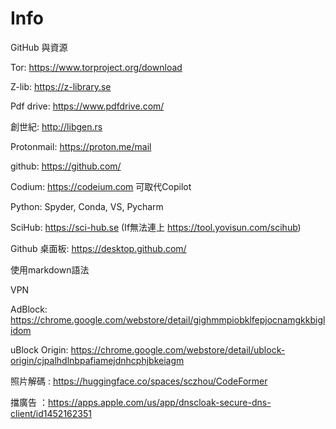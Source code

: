 # Info
GitHub 與資源

Tor: https://www.torproject.org/download

Z-lib: https://z-library.se

Pdf drive: https://www.pdfdrive.com/

創世紀: http://libgen.rs

Protonmail: https://proton.me/mail

github: https://github.com/

Codium:  https://codeium.com
可取代Copilot

Python: Spyder, Conda, VS, Pycharm

SciHub: https://sci-hub.se
(If無法連上 https://tool.yovisun.com/scihub)


Github 桌面板: https://desktop.github.com/

使用markdown語法

VPN

AdBlock: https://chrome.google.com/webstore/detail/gighmmpiobklfepjocnamgkkbiglidom

uBlock Origin: https://chrome.google.com/webstore/detail/ublock-origin/cjpalhdlnbpafiamejdnhcphjbkeiagm

照片解碼 : https://huggingface.co/spaces/sczhou/CodeFormer

擋廣告 ：https://apps.apple.com/us/app/dnscloak-secure-dns-client/id1452162351

